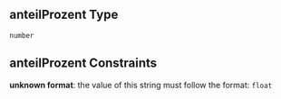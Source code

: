 ## anteilProzent Type

`number`

## anteilProzent Constraints

**unknown format**: the value of this string must follow the format: `float`
